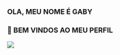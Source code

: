 ### OLA, MEU NOME É GABY

###  👀 BEM VINDOS AO MEU PERFIL

![](https://media1.tenor.com/m/P-8ZvqnS4AwAAAAC/dancing-cat-dancing-kitten.gif)




